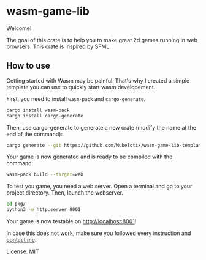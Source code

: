 # wasm-game-lib

Welcome!

The goal of this crate is to help you to make great 2d games running in web browsers.
This crate is inspired by SFML.

## How to use

Getting started with Wasm may be painful.
That's why I created a simple template you can use to quickly start wasm developement.

First, you need to install `wasm-pack` and `cargo-generate`.

```sh
cargo install wasm-pack
cargo install cargo-generate
```

Then, use cargo-generate to generate a new crate (modify the name at the end of the command):

```sh
cargo generate --git https://github.com/Mubelotix/wasm-game-lib-template --name amazing-game
```

Your game is now generated and is ready to be compiled with the command:

```sh
wasm-pack build --target=web
```

To test you game, you need a web server.
Open a terminal and go to your project directory.
Then, launch the webserver.

```sh
cd pkg/
python3 -m http.server 8001
```

Your game is now testable on [http://localhost:8001](http://localhost:8001)!

In case this does not work, make sure you followed every instruction and [contact me](mailto:mubelotix@gmail.com).

License: MIT
